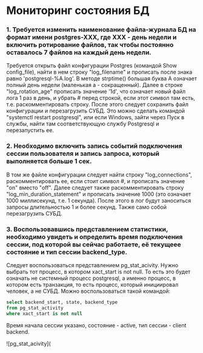 # Мониторинг состояния БД

### 1. Требуется изменить наименование файла-журнала БД на формат имени postgres-XXX, где ХХХ - день недели и включить ротирование файлов, так чтобы постоянно оставалось 7 файлов на каждый день недели.

Требуется открыть файл конфигурации Postgres (командой Show config_file), найти в нем строку "log_filename" и прописать после знака равно 'postgresql-%A.log'. В методе strptime() большая буква А означает полный день недели (маленькая а - сокращенный). Далее в строке "log_rotation_age" прописать значение '1d', что означает новый файл лога 1 раз в день, и убрать # перед строкой, если этот символ там есть, т.е. раскомментировать строку.
После этого следует сохранить файл конфигурации и перезагрузить СУБД. Это можно сделать командой "systemctl restart postgresql", или если Windows, зайти через Пуск в службы, найти там соответствующую службу Postgresql и перезапустить ее.

### 2. Необходимо включить запись событий подключения сессии пользователя и запись запроса, который выполняется больше 1 сек.

В том же файле конфигурации следует найти строку "log_connections", раскомментировать ее, если стоит символ #, и прописать значение "on" вместо "off". Далее следует также раскомментировать строку "log_min_duration_statement" и прописать значение 1000 (это означает 1000 миллисекунд, т.е. 1 секунда). После этого в лог будут заноситься запросы длительностью 1 и более секунд. Также само собой перезагрузить СУБД.

### 3. Воспользовавшись представлением статистики, необходимо увидеть и определить время подключения сессии, под которой вы сейчас работаете, её текущеее состояние и тип сессии backend_type.

Следует воспользоваться представлением pg_stat_acivity. Нужно выбрать тот процесс, в котором xact_start is not null. То есть это будет означать не системный процесс postgresql, а именно процесс, в котором есть транзакция, то есть процесс, который инициировал человек, а не СУБД. Можно воспользоваться такой командой:

```sql
select backend_start, state, backend_type
from pg_stat_activity
where xact_start is not null 
```

Время начала сессии указано, состояние - active, тип сессии - client backend.

![pg_stat_acivity](
